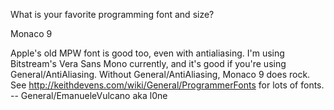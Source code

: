 What is your favorite programming font and size?

Monaco 9

Apple's old MPW font is good too, even with antialiasing. I'm using Bitstream's Vera Sans Mono currently, and it's good if you're using General/AntiAliasing.
Without General/AntiAliasing, Monaco 9 does rock. See http://keithdevens.com/wiki/General/ProgrammerFonts for lots of fonts. -- General/EmanueleVulcano aka l0ne